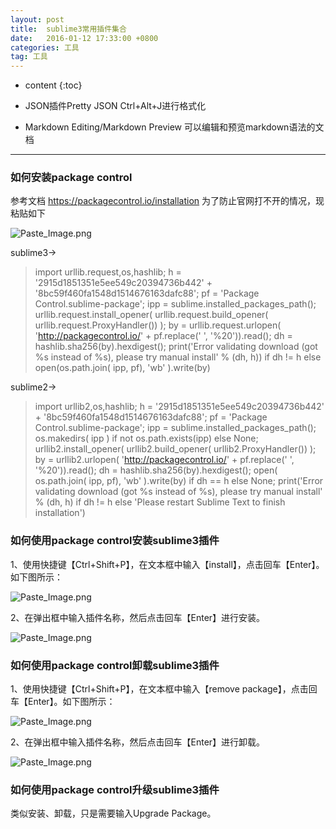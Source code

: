 ```yaml
---
layout: post
title:  sublime3常用插件集合
date:   2016-01-12 17:33:00 +0800
categories: 工具
tag: 工具
---
```


* content
{:toc}


* JSON插件Pretty JSON
Ctrl+Alt+J进行格式化

* Markdown Editing/Markdown Preview
可以编辑和预览markdown语法的文档

------

### 如何安装package control
参考文档 https://packagecontrol.io/installation
为了防止官网打不开的情况，现粘贴如下

![Paste_Image.png](http://upload-images.jianshu.io/upload_images/845143-c74d4192a72fc25f.png)

sublime3->
> import urllib.request,os,hashlib; h = '2915d1851351e5ee549c20394736b442' + '8bc59f460fa1548d1514676163dafc88'; pf = 'Package Control.sublime-package'; ipp = sublime.installed_packages_path(); urllib.request.install_opener( urllib.request.build_opener( urllib.request.ProxyHandler()) ); by = urllib.request.urlopen( 'http://packagecontrol.io/' + pf.replace(' ', '%20')).read(); dh = hashlib.sha256(by).hexdigest(); print('Error validating download (got %s instead of %s), please try manual install' % (dh, h)) if dh != h else open(os.path.join( ipp, pf), 'wb' ).write(by)

sublime2->
> import urllib2,os,hashlib; h = '2915d1851351e5ee549c20394736b442' + '8bc59f460fa1548d1514676163dafc88'; pf = 'Package Control.sublime-package'; ipp = sublime.installed_packages_path(); os.makedirs( ipp ) if not os.path.exists(ipp) else None; urllib2.install_opener( urllib2.build_opener( urllib2.ProxyHandler()) ); by = urllib2.urlopen( 'http://packagecontrol.io/' + pf.replace(' ', '%20')).read(); dh = hashlib.sha256(by).hexdigest(); open( os.path.join( ipp, pf), 'wb' ).write(by) if dh == h else None; print('Error validating download (got %s instead of %s), please try manual install' % (dh, h) if dh != h else 'Please restart Sublime Text to finish installation')

### 如何使用package control安装sublime3插件
1、使用快捷键【Ctrl+Shift+P】，在文本框中输入【install】，点击回车【Enter】。如下图所示：

![Paste_Image.png](http://upload-images.jianshu.io/upload_images/845143-888d1f610f3d6f62.png)

2、在弹出框中输入插件名称，然后点击回车【Enter】进行安装。

![Paste_Image.png](http://upload-images.jianshu.io/upload_images/845143-d2c492bcc098e6cf.png)

### 如何使用package control卸载sublime3插件

1、使用快捷键【Ctrl+Shift+P】，在文本框中输入【remove package】，点击回车【Enter】。如下图所示：

![Paste_Image.png](http://upload-images.jianshu.io/upload_images/845143-b817a157f09b746a.png)

2、在弹出框中输入插件名称，然后点击回车【Enter】进行卸载。

![Paste_Image.png](http://upload-images.jianshu.io/upload_images/845143-06ba0a7d3dca966c.png)

### 如何使用package control升级sublime3插件
类似安装、卸载，只是需要输入Upgrade Package。